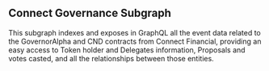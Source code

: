 ## Connect Governance Subgraph

This subgraph indexes and exposes in GraphQL all the event data related to the GovernorAlpha and CND contracts from Connect Financial, providing an easy access to Token holder and Delegates information, Proposals and votes casted, and all the relationships between those entities.
